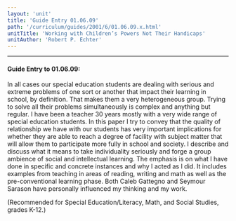 ```yaml
---
layout: 'unit'
title: 'Guide Entry 01.06.09'
path: '/curriculum/guides/2001/6/01.06.09.x.html'
unitTitle: 'Working with Children’s Powers Not Their Handicaps'
unitAuthor: 'Robert P. Echter'
---
```


<body>
<hr/>
 <h4>
  Guide Entry to 01.06.09:
 </h4>
 <p>
  In all cases our special education students are dealing with serious and extreme problems of one sort or another that impact their learning in school, by definition. That makes them a very heterogeneous group. Trying to solve all their problems simultaneously is complex and anything but regular. I have been a teacher 30 years mostly with a very wide range of special education students. In this paper I try to convey that the quality of relationship we have with our students has very important implications for whether they are able to reach a degree of facility with subject matter that will allow them to participate more fully in school and society. I describe and discuss what it means to take individuality seriously and forge a group ambience of social and intellectual learning. The emphasis is on what I have done in specific and concrete instances and why I acted as I did. It includes examples from teaching in areas of reading, writing and math as well as the pre-conventional learning phase. Both Caleb Gattegno and Seymour Sarason have personally influenced my thinking and my work.
 </p>
<p>
  (Recommended for Special Education/Literacy, Math, and Social Studies, grades K-12.)
 </p>

</body>
